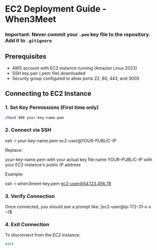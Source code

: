 # EC2 Deployment Guide - When3Meet

### **Important:** Never commit your `.pem` key file to the repository. Add it to `.gitignore`

## Prerequisites
- AWS account with EC2 instance running (Amazon Linux 2023)
- SSH key pair (.pem file) downloaded
- Security group configured to allow ports 22, 80, 443, and 3000

## Connecting to EC2 Instance

### 1. Set Key Permissions (First time only)
```bash
chmod 400 your-key-name.pem
```

### 2. Connect via SSH

ssh -i your-key-name.pem ec2-user@YOUR-PUBLIC-IP

Replace:

your-key-name.pem with your actual key file name
YOUR-PUBLIC-IP with your EC2 instance's public IP address

Example:

ssh -i when3meet-key.pem ec2-user@54.123.456.78

### 3. Verify Connection
Once connected, you should see a prompt like:
[ec2-user@ip-172-31-x-x ~]$

### 4. Exit Connection
To disconnect from the EC2 instance:
```bash
exit
```




